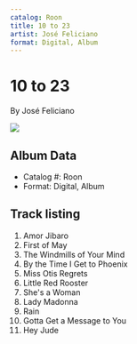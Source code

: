 ```yaml
---
catalog: Roon
title: 10 to 23
artist: José Feliciano
format: Digital, Album
---
```


# 10 to 23

By José Feliciano

![](../../assets/albumcovers/José_Feliciano-10_to_23.png)

## Album Data

- Catalog #: Roon
- Format: Digital, Album


## Track listing


1. Amor Jibaro
2. First of May
3. The Windmills of Your Mind
4. By the Time I Get to Phoenix
5. Miss Otis Regrets
6. Little Red Rooster
7. She's a Woman
8. Lady Madonna
9. Rain
10. Gotta Get a Message to You
11. Hey Jude

